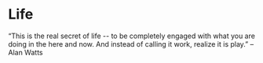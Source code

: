 # Life

“This is the real secret of life -- to be completely engaged with what you are doing in the here and now. And instead of calling it work, realize it is play.” – Alan Watts
